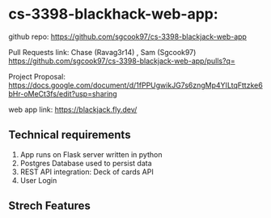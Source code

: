 # cs-3398-blackhack-web-app: 

github repo: https://github.com/sgcook97/cs-3398-blackjack-web-app

Pull Requests link: Chase (Ravag3r14) , Sam (Sgcook97)
https://github.com/sgcook97/cs-3398-blackjack-web-app/pulls?q=

Project Proposal: https://docs.google.com/document/d/1fPPUgwikJG7s6zngMp4YILtqFttzke6bHr-oMeCt3fs/edit?usp=sharing

web app link: https://blackjack.fly.dev/

## Technical requirements
1. App runs on Flask server written in python
2. Postgres Database used to persist data
3. REST API integration: Deck of cards API
4. User Login

## Strech Features
